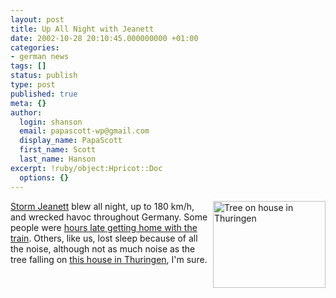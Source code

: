 ```yaml
---
layout: post
title: Up All Night with Jeanett
date: 2002-10-28 20:10:45.000000000 +01:00
categories:
- german news
tags: []
status: publish
type: post
published: true
meta: {}
author:
  login: shanson
  email: papascott-wp@gmail.com
  display_name: PapaScott
  first_name: Scott
  last_name: Hanson
excerpt: !ruby/object:Hpricot::Doc
  options: {}
---
```

<p><a href="http://www.spiegel.de/panorama/0,1518,grossbild-219671-220230,00.html"><img alt="Tree on house in Thuringen" src="http://www.papascott.de/images/fotos/storm1002.jpeg" width="180" height="139" border="0" align="right" /></a><a href="http://www.spiegel.de/panorama/0,1518,220230,00.html">Storm Jeanett</a> blew all night, up to 180 km/h, and wrecked havoc throughout Germany. Some people were <a href="http://andrea.editthispage.com/2002/10/28">hours late getting home with the train</a>. Others, like us, lost sleep because of all the noise, although not as much noise as the tree falling on <a href="http://www.spiegel.de/panorama/0,1518,grossbild-219671-220230,00.html">this house in Thuringen</a>, I'm sure.</p>

